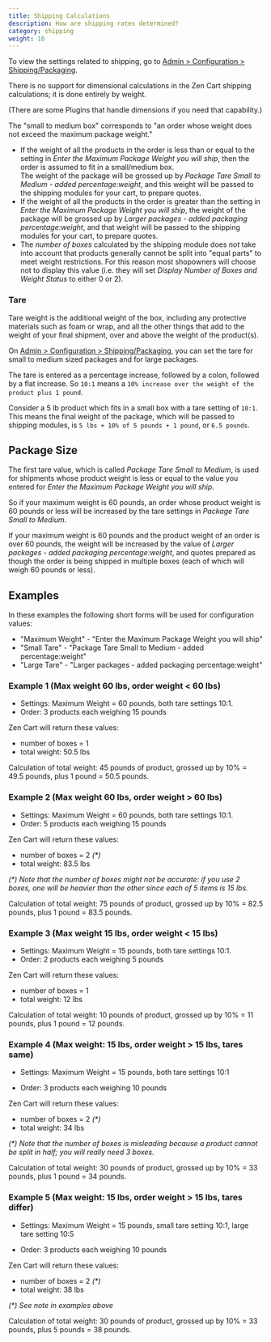 ```yaml
---
title: Shipping Calculations 
description: How are shipping rates determined? 
category: shipping
weight: 10
---
```


To view the settings related to shipping, go to 
[Admin > Configuration > Shipping/Packaging](/user/admin_pages/configuration/configuration_shippingpackaging/). 

There is no support for dimensional calculations in the Zen Cart shipping calculations; it is done entirely by weight.

(There are some Plugins that handle dimensions if you need that capability.)

The "small to medium box" corresponds to "an order whose weight does not exceed the maximum package weight." 

* If the weight of all the products in the order is less than or equal to the setting in _Enter the Maximum Package Weight you will ship_, 
then the order is assumed to fit in a small/medium box.  
The weight of the package will be grossed up by _Package Tare Small to Medium  - added percentage:weight_, 
and this weight will be passed to the shipping modules for your cart, to prepare quotes.
* If the weight of all the products in the order is greater than the setting in _Enter the Maximum Package Weight you will ship_, 
the weight of the package will be grossed up by _Larger packages - added packaging percentage:weight_, 
and that weight will be passed to the shipping modules for your cart, to prepare quotes. 
* The _number of boxes_ calculated by the shipping module does *not* take into account that products generally cannot be split into "equal parts" to meet weight restrictions.
For this reason most shopowners will choose not to display this value (i.e. they will set _Display Number of Boxes and Weight Status_ to either 0 or 2). 


### Tare
Tare weight is the additional weight of the box, including any protective materials such as foam or wrap, 
and all the other things that add to the weight of your final shipment,
over and above the weight of the product(s). 

On [Admin > Configuration > Shipping/Packaging](/user/admin_pages/configuration/configuration_shippingpackaging/), you can set the tare for small to medium sized packages and for large packages. 

The tare is entered as a percentage increase, followed  by a colon, followed by a flat increase.
So `10:1` means a `10% increase over the weight of the product plus 1 pound`.

Consider a 5 lb product which fits in a small box with a tare setting of `10:1`. 
This means the final weight of the package, which will be passed to shipping modules, 
is `5 lbs + 10% of 5 pounds + 1 pound`, or `6.5 pounds`.

## Package Size 
The first tare value, which is called *Package Tare Small to Medium*, is used
for shipments whose product weight is less or equal to the value you entered for 
*Enter the Maximum Package Weight you will ship*.  

So if your maximum weight is 60 pounds, an order whose product weight is 
60 pounds or less will be increased by the tare settings in *Package Tare Small to Medium*. 

If your maximum weight is 60 pounds and the product weight of an order is over 60 pounds, 
the weight will be increased by the value of *Larger packages - added packaging percentage:weight*, 
and quotes prepared as though the order is being shipped in multiple boxes (each of which will weigh 60 pounds or less). 

## Examples 
In these examples the following short forms will be used for configuration values: 

- "Maximum Weight" - "Enter the Maximum Package Weight you will ship"
- "Small Tare" - "Package Tare Small to Medium - added percentage:weight"
- "Large Tare" - "Larger packages - added packaging percentage:weight" 


### Example 1 (Max weight 60 lbs, order weight < 60 lbs)

- Settings: Maximum Weight = 60 pounds, both tare settings 10:1. 
- Order: 3 products each weighing 15 pounds 

Zen Cart will return these values: 

- number of boxes = 1
- total weight: 50.5 lbs 

Calculation of total weight: 45 pounds of product, grossed up by 10% = 49.5 pounds, plus 1 pound = 50.5 pounds. 


### Example 2 (Max weight 60 lbs, order weight > 60 lbs)

- Settings: Maximum Weight = 60 pounds, both tare settings 10:1. 
- Order: 5 products each weighing 15 pounds 

Zen Cart will return these values: 

- number of boxes = 2 _(*)_
- total weight: 83.5 lbs 

_(*) Note that the number of boxes might not be accurate: if you use 2 boxes, one will be heavier than the other since each of 5 items is 15 lbs._

Calculation of total weight: 75 pounds of product, grossed up by 10% = 82.5 pounds, plus 1 pound = 83.5 pounds. 


### Example 3 (Max weight 15 lbs, order weight < 15 lbs)

- Settings: Maximum Weight = 15 pounds, both tare settings 10:1. 
- Order: 2 products each weighing 5 pounds 

Zen Cart will return these values: 

- number of boxes = 1
- total weight: 12 lbs 

Calculation of total weight: 10 pounds of product, grossed up by 10% = 11 pounds, plus 1 pound = 12 pounds. 


### Example 4 (Max weight: 15 lbs, order weight > 15 lbs, tares same)

- Settings: Maximum Weight = 15 pounds, both tare settings 10:1 

- Order: 3 products each weighing 10 pounds 

Zen Cart will return these values: 
 
- number of boxes = 2 _(*)_
- total weight: 34 lbs  

_(*) Note that the number of boxes is misleading because a product cannot be split in half; you will really need 3 boxes._

Calculation of total weight: 30 pounds of product, grossed up by 10% = 33 pounds, plus 1 pound = 34 pounds. 


### Example 5 (Max weight: 15 lbs, order weight > 15 lbs, tares differ)

- Settings: Maximum Weight = 15 pounds, small tare setting 10:1, large tare setting 10:5 

- Order: 3 products each weighing 10 pounds 

Zen Cart will return these values: 
 
- number of boxes = 2 _(*)_
- total weight: 38 lbs  

_(*) See note in examples above_

Calculation of total weight: 30 pounds of product, grossed up by 10% = 33 pounds, plus 5 pounds = 38 pounds. 

